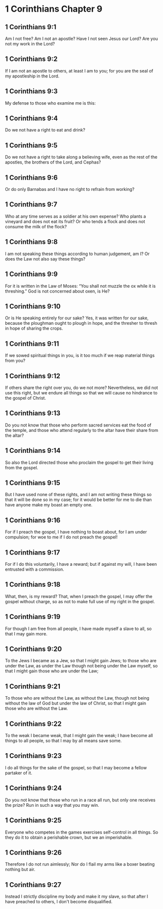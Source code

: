 # 1 Corinthians Chapter 9

## 1 Corinthians 9:1

Am I not free? Am I not an apostle? Have I not seen Jesus our Lord? Are you not my work in the Lord?

## 1 Corinthians 9:2

If I am not an apostle to others, at least I am to you; for you are the seal of my apostleship in the Lord.

## 1 Corinthians 9:3

My defense to those who examine me is this:

## 1 Corinthians 9:4

Do we not have a right to eat and drink?

## 1 Corinthians 9:5

Do we not have a right to take along a believing wife, even as the rest of the apostles, the brothers of the Lord, and Cephas?

## 1 Corinthians 9:6

Or do only Barnabas and I have no right to refrain from working?

## 1 Corinthians 9:7

Who at any time serves as a soldier at his own expense? Who plants a vineyard and does not eat its fruit? Or who tends a flock and does not consume the milk of the flock?

## 1 Corinthians 9:8

I am not speaking these things according to human judgement, am I? Or does the Law not also say these things?

## 1 Corinthians 9:9

For it is written in the Law of Moses: “You shall not muzzle the ox while it is threshing.” God is not concerned about oxen, is He?

## 1 Corinthians 9:10

Or is He speaking entirely for our sake? Yes, it was written for our sake, because the ploughman ought to plough in hope, and the thresher to thresh in hope of sharing the crops.

## 1 Corinthians 9:11

If we sowed spiritual things in you, is it too much if we reap material things from you?

## 1 Corinthians 9:12

If others share the right over you, do we not more? Nevertheless, we did not use this right, but we endure all things so that we will cause no hindrance to the gospel of Christ.

## 1 Corinthians 9:13

Do you not know that those who perform sacred services eat the food of the temple, and those who attend regularly to the altar have their share from the altar?

## 1 Corinthians 9:14

So also the Lord directed those who proclaim the gospel to get their living from the gospel.

## 1 Corinthians 9:15

But I have used none of these rights, and I am not writing these things so that it will be done so in my case; for it would be better for me to die than have anyone make my boast an empty one.

## 1 Corinthians 9:16

For if I preach the gospel, I have nothing to boast about, for I am under compulsion; for woe to me if I do not preach the gospel!

## 1 Corinthians 9:17

For if I do this voluntarily, I have a reward; but if against my will, I have been entrusted with a commission.

## 1 Corinthians 9:18

What, then, is my reward? That, when I preach the gospel, I may offer the gospel without charge, so as not to make full use of my right in the gospel.

## 1 Corinthians 9:19

For though I am free from all people, I have made myself a slave to all, so that I may gain more.

## 1 Corinthians 9:20

To the Jews I became as a Jew, so that I might gain Jews; to those who are under the Law, as under the Law though not being under the Law myself, so that I might gain those who are under the Law;

## 1 Corinthians 9:21

To those who are without the Law, as without the Law, though not being without the law of God but under the law of Christ, so that I might gain those who are without the Law.

## 1 Corinthians 9:22

To the weak I became weak, that I might gain the weak; I have become all things to all people, so that I may by all means save some.

## 1 Corinthians 9:23

I do all things for the sake of the gospel, so that I may become a fellow partaker of it.

## 1 Corinthians 9:24

Do you not know that those who run in a race all run, but only one receives the prize? Run in such a way that you may win.

## 1 Corinthians 9:25

Everyone who competes in the games exercises self-control in all things. So they do it to obtain a perishable crown, but we an imperishable.

## 1 Corinthians 9:26

Therefore I do not run aimlessly; Nor do I flail my arms like a boxer beating nothing but air.

## 1 Corinthians 9:27

Instead I strictly discipline my body and make it my slave, so that after I have preached to others, I don't become disqualified.
